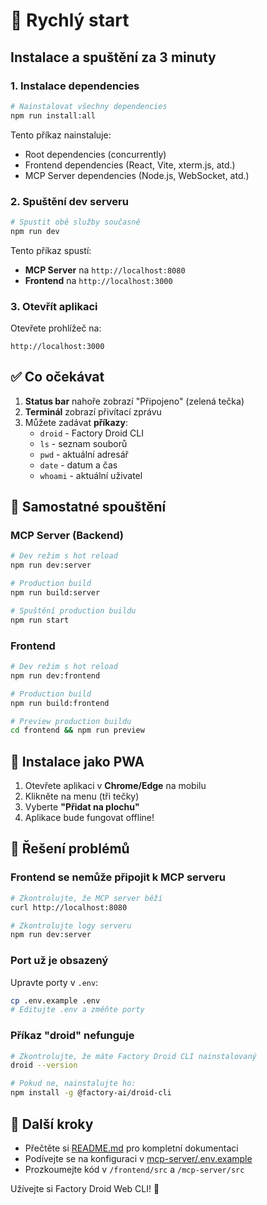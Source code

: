 # 🚀 Rychlý start

## Instalace a spuštění za 3 minuty

### 1. Instalace dependencies

```bash
# Nainstalovat všechny dependencies
npm run install:all
```

Tento příkaz nainstaluje:
- Root dependencies (concurrently)
- Frontend dependencies (React, Vite, xterm.js, atd.)
- MCP Server dependencies (Node.js, WebSocket, atd.)

### 2. Spuštění dev serveru

```bash
# Spustit obě služby současně
npm run dev
```

Tento příkaz spustí:
- **MCP Server** na `http://localhost:8080`
- **Frontend** na `http://localhost:3000`

### 3. Otevřít aplikaci

Otevřete prohlížeč na:
```
http://localhost:3000
```

## ✅ Co očekávat

1. **Status bar** nahoře zobrazí "Připojeno" (zelená tečka)
2. **Terminál** zobrazí přivítací zprávu
3. Můžete zadávat **příkazy**:
   - `droid` - Factory Droid CLI
   - `ls` - seznam souborů
   - `pwd` - aktuální adresář
   - `date` - datum a čas
   - `whoami` - aktuální uživatel

## 🔧 Samostatné spouštění

### MCP Server (Backend)

```bash
# Dev režim s hot reload
npm run dev:server

# Production build
npm run build:server

# Spuštění production buildu
npm run start
```

### Frontend

```bash
# Dev režim s hot reload
npm run dev:frontend

# Production build
npm run build:frontend

# Preview production buildu
cd frontend && npm run preview
```

## 📱 Instalace jako PWA

1. Otevřete aplikaci v **Chrome/Edge** na mobilu
2. Klikněte na menu (tři tečky)
3. Vyberte **"Přidat na plochu"**
4. Aplikace bude fungovat offline!

## 🐛 Řešení problémů

### Frontend se nemůže připojit k MCP serveru

```bash
# Zkontrolujte, že MCP server běží
curl http://localhost:8080

# Zkontrolujte logy serveru
npm run dev:server
```

### Port už je obsazený

Upravte porty v `.env`:
```bash
cp .env.example .env
# Editujte .env a změňte porty
```

### Příkaz "droid" nefunguje

```bash
# Zkontrolujte, že máte Factory Droid CLI nainstalovaný
droid --version

# Pokud ne, nainstalujte ho:
npm install -g @factory-ai/droid-cli
```

## 📝 Další kroky

- Přečtěte si [README.md](./README.md) pro kompletní dokumentaci
- Podívejte se na konfiguraci v [mcp-server/.env.example](./mcp-server/.env.example)
- Prozkoumejte kód v `/frontend/src` a `/mcp-server/src`

Užívejte si Factory Droid Web CLI! 🤖
